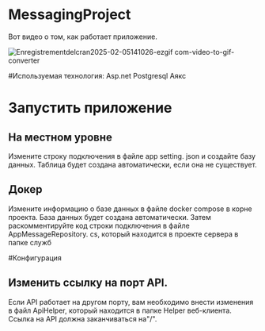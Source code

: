 # MessagingProject
Вот видео о том, как работает приложение.

![Enregistrementdelcran2025-02-05141026-ezgif com-video-to-gif-converter](https://github.com/user-attachments/assets/9e267b9a-d120-4317-9371-d3377a2ce558)

#Используемая технология:
Asp.net
Postgresql
Аякс

# Запустить приложение
## На местном уровне
Измените строку подключения в файле app setting. json и создайте базу данных. Таблица будет создана автоматически, если она не существует.

## Докер
Измените информацию о базе данных в файле docker compose в корне проекта. База данных будет создана автоматически. Затем раскомментируйте код строки подключения в файле AppMessageRepository. cs, который находится в проекте сервера в папке служб

#Конфигурация
## Изменить ссылку на порт API.
Если API работает на другом порту, вам необходимо внести изменения в файл ApiHelper, который находится в папке Helper веб-клиента. Ссылка на API должна заканчиваться на"/".
